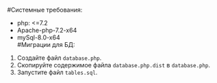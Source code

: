 #Системные требования:  
- php: <=7.2  
- Apache-php-7.2-x64  
- mySql-8.0-x64  
#Миграции для БД:
1. Создайте файл `database.php`.
2. Скопируйте содержимое файла `database.php.dist` в `database.php`.
3. Запустите файл `tables.sql`.
